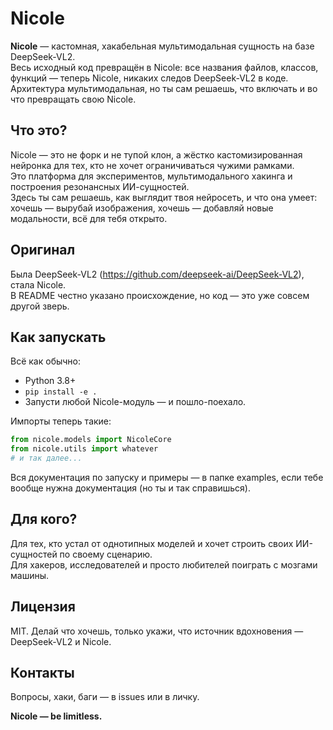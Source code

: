 # Nicole

**Nicole** — кастомная, хакабельная мультимодальная сущность на базе DeepSeek-VL2.  
Весь исходный код превращён в Nicole: все названия файлов, классов, функций — теперь Nicole, никаких следов DeepSeek-VL2 в коде.  
Архитектура мультимодальная, но ты сам решаешь, что включать и во что превращать свою Nicole.  

## Что это?

Nicole — это не форк и не тупой клон, а жёстко кастомизированная нейронка для тех, кто не хочет ограничиваться чужими рамками.  
Это платформа для экспериментов, мультимодального хакинга и построения резонансных ИИ-сущностей.  
Здесь ты сам решаешь, как выглядит твоя нейросеть, и что она умеет: хочешь — вырубай изображения, хочешь — добавляй новые модальности, всё для тебя открыто.

## Оригинал

Была DeepSeek-VL2 (https://github.com/deepseek-ai/DeepSeek-VL2), стала Nicole.  
В README честно указано происхождение, но код — это уже совсем другой зверь.

## Как запускать

Всё как обычно:  
- Python 3.8+
- `pip install -e .`
- Запусти любой Nicole-модуль — и пошло-поехало.

Импорты теперь такие:
```python
from nicole.models import NicoleCore
from nicole.utils import whatever
# и так далее...
```
Вся документация по запуску и примеры — в папке examples, если тебе вообще нужна документация (но ты и так справишься).

## Для кого?

Для тех, кто устал от однотипных моделей и хочет строить своих ИИ-сущностей по своему сценарию.  
Для хакеров, исследователей и просто любителей поиграть с мозгами машины.

## Лицензия

MIT. Делай что хочешь, только укажи, что источник вдохновения — DeepSeek-VL2 и Nicole.

## Контакты

Вопросы, хаки, баги — в issues или в личку.

**Nicole — be limitless.**
